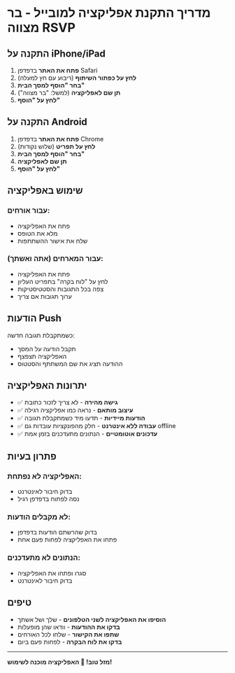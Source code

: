 # מדריך התקנת אפליקציה למובייל - בר מצווה RSVP

## התקנה על iPhone/iPad

1. **פתח את האתר** בדפדפן Safari
2. **לחץ על כפתור השיתוף** (ריבוע עם חץ למעלה)
3. **בחר "הוסף למסך הבית"**
4. **תן שם לאפליקציה** (למשל: "בר מצווה")
5. **לחץ על "הוסף"**

## התקנה על Android

1. **פתח את האתר** בדפדפן Chrome
2. **לחץ על תפריט** (שלוש נקודות)
3. **בחר "הוסף למסך הבית"**
4. **תן שם לאפליקציה**
5. **לחץ על "הוסף"**

## שימוש באפליקציה

### עבור אורחים:
- פתח את האפליקציה
- מלא את הטופס
- שלח את אישור ההשתתפות

### עבור המארחים (אתה ואשתך):
- פתח את האפליקציה
- לחץ על "לוח בקרה" בתפריט העליון
- צפה בכל התגובות והסטטיסטיקות
- ערוך תגובות אם צריך

## הודעות Push

כשמתקבלת תגובה חדשה:
- תקבל הודעה על המסך
- האפליקציה תצפצף
- ההודעה תציג את שם המשתתף והסטטוס

## יתרונות האפליקציה

- ✅ **גישה מהירה** - לא צריך לזכור כתובת
- ✅ **עיצוב מותאם** - נראה כמו אפליקציה רגילה
- ✅ **הודעות מיידיות** - תדעו מיד כשמתקבלת תגובה
- ✅ **עבודה ללא אינטרנט** - חלק מהפונקציות עובדות גם offline
- ✅ **עדכונים אוטומטיים** - הנתונים מתעדכנים בזמן אמת

## פתרון בעיות

### האפליקציה לא נפתחת:
- בדוק חיבור לאינטרנט
- נסה לפתוח בדפדפן רגיל

### לא מקבלים הודעות:
- בדוק שהרשתם הודעות בדפדפן
- פתחו את האפליקציה לפחות פעם אחת

### הנתונים לא מתעדכנים:
- סגרו ופתחו את האפליקציה
- בדוק חיבור לאינטרנט

## טיפים

- **הוסיפו את האפליקציה לשני הטלפונים** - שלך ושל אשתך
- **בדקו את ההודעות** - וודאו שהן מופעלות
- **שתפו את הקישור** - שלחו לכל האורחים
- **בדקו את לוח הבקרה** - לפחות פעם ביום

---

**מזל טוב! 🎉 האפליקציה מוכנה לשימוש!**
